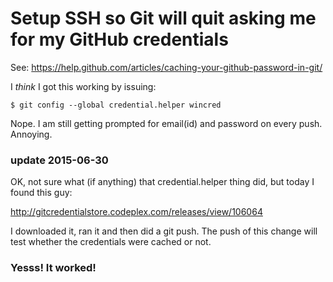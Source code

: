 # Setup SSH so Git will quit asking me for my GitHub credentials
See: https://help.github.com/articles/caching-your-github-password-in-git/

I *think* I got this working by issuing:
```
$ git config --global credential.helper wincred
```
Nope.  I am still getting prompted for email(id) and password on every push.  Annoying.

### update 2015-06-30
OK, not sure what (if anything) that credential.helper thing did, but today I found this guy:

http://gitcredentialstore.codeplex.com/releases/view/106064

I downloaded it, ran it and then did a git push.  The push of this change will test whether
the credentials were cached or not.

### Yesss! It worked!
